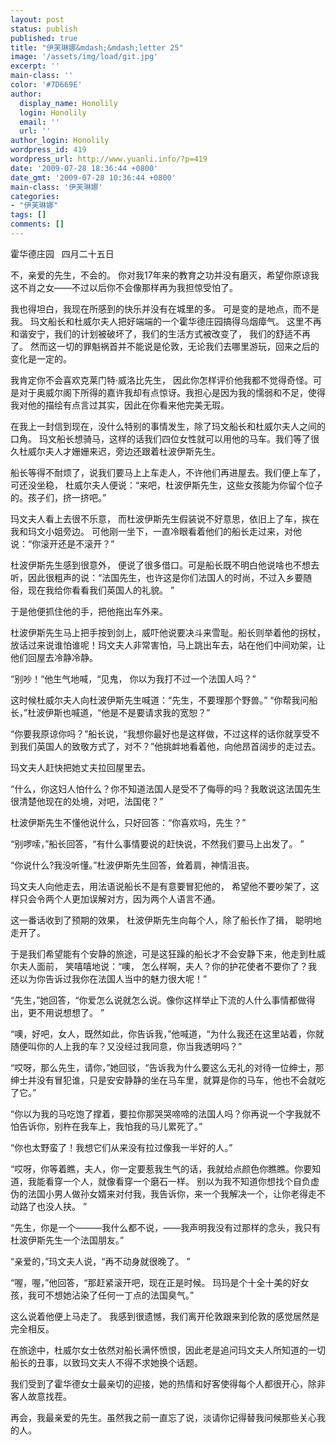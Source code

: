 ```yaml
---
layout: post
status: publish
published: true
title: "伊芙琳娜&mdash;&mdash;letter 25"
image: '/assets/img/load/git.jpg'
excerpt: ''
main-class: ''
color: '#7D669E'
author:
  display_name: Honolily
  login: Honolily
  email: ''
  url: ''
author_login: Honolily
wordpress_id: 419
wordpress_url: http://www.yuanli.info/?p=419
date: '2009-07-28 18:36:44 +0800'
date_gmt: '2009-07-28 10:36:44 +0800'
main-class: '伊芙琳娜'
categories:
- "伊芙琳娜"
tags: []
comments: []
---
```

霍华德庄园&nbsp;&nbsp; 四月二十五日

不，亲爱的先生，不会的。 你对我17年来的教育之功并没有磨灭，希望你原谅我这不肖之女&mdash;&mdash;不过以后你不会像那样再为我担惊受怕了。

我也得坦白，我现在所感到的快乐并没有在城里的多。 可是变的是地点，而不是我。 玛文船长和杜威尔夫人把好端端的一个霍华德庄园搞得乌烟瘴气。 这里不再和谐安宁，我们的计划被破坏了，我们的生活方式被改变了， 我们的舒适不再了。 然而这一切的罪魁祸首并不能说是伦敦，无论我们去哪里游玩，回来之后的变化是一定的。

我肯定你不会喜欢克莱门特&middot;威洛比先生， 因此你怎样评价他我都不觉得奇怪。可是对于奥威尔阁下所得的嘉许我却有点惊讶。我担心是因为我的懦弱和不足，使得我对他的描绘有点言过其实，因此在你看来他完美无瑕。

在我上一封信到现在，没什么特别的事情发生，除了玛文船长和杜威尔夫人之间的口角。 玛文船长想骑马，这样的话我们四位女性就可以用他的马车。我们等了很久杜威尔夫人才姗姗来迟，旁边还跟着杜波伊斯先生。

船长等得不耐烦了，说我们要马上上车走人，不许他们再进屋去。我们便上车了，可还没坐稳， 杜威尔夫人便说：&ldquo;来吧，杜波伊斯先生，这些女孩能为你留个位子的。孩子们，挤一挤吧。&rdquo;

玛文夫人看上去很不乐意， 而杜波伊斯先生假装说不好意思，依旧上了车，挨在我和玛文小姐旁边。 可他刚一坐下，一直冷眼看着他们的船长走过来，对他说：&ldquo;你滚开还是不滚开？&rdquo;

杜波伊斯先生感到很意外， 便说了很多借口。可是船长既不明白他说啥也不想去听，因此很粗声的说：&ldquo;法国先生，也许这是你们法国人的时尚，不过入乡要随俗，现在我给你看看我们英国人的礼貌。 &rdquo;

于是他便抓住他的手，把他拖出车外来。

杜波伊斯先生马上把手按到剑上，威吓他说要决斗来雪耻。船长则举着他的拐杖，放话过来说谁怕谁呢！玛文夫人非常害怕，马上跳出车去，站在他们中间劝架，让他们回屋去冷静冷静。

&ldquo;别吵！&ldquo;他生气地喊，&ldquo;见鬼， 你以为我打不过一个法国人吗？&rdquo;

这时候杜威尔夫人向杜波伊斯先生喊道：&ldquo;先生，不要理那个野兽。&rdquo; &ldquo;你帮我问船长，&rdquo;杜波伊斯也喊道，&ldquo;他是不是要请求我的宽恕？&rdquo;

&ldquo;你要我原谅你吗？&rdquo;船长说，&ldquo;我想你最好也是这样做，不过这样的话你就享受不到我们英国人的致敬方式了，对不？&rdquo;他挑衅地看着他，向他昂首阔步的走过去。

玛文夫人赶快把她丈夫拉回屋里去。

&ldquo;什么，你这妇人怕什么？你不知道法国人是受不了侮辱的吗？我敢说这法国先生很清楚他现在的处境，对吧，法国佬？&rdquo;

杜波伊斯先生不懂他说什么，只好回答：&ldquo;你喜欢吗，先生？&rdquo;

&ldquo;别啰嗦，&rdquo;船长回答，&ldquo;有什么事情要说的赶快说，不然我们要马上出发了。 &rdquo;

&ldquo;你说什么?我没听懂。&rdquo;杜波伊斯先生回答，耸着肩，神情沮丧。

玛文夫人向他走去，用法语说船长不是有意要冒犯他的， 希望他不要吵架了，这样只会令两个人更加误解对方，因为两个人语言不通。

这一番话收到了预期的效果， 杜波伊斯先生向每个人，除了船长作了揖， 聪明地走开了。

于是我们希望能有个安静的旅途，可是这狂躁的船长才不会安静下来，他走到杜威尔夫人面前， 笑嘻嘻地说：&ldquo;噢， 怎么样啊，夫人？你的护花使者不要你了？我还以为你告诉过我你在法国人当中的魅力很大呢！&rdquo;

&ldquo;先生，&rdquo;她回答，&ldquo;你爱怎么说就怎么说。像你这样举止下流的人什么事情都做得出，更不用说想想了。 &rdquo;

&ldquo;噢，好吧，女人，既然如此，你告诉我，&rdquo;他喊道，&ldquo;为什么我还在这里站着，你就随便叫你的人上我的车？又没经过我同意，你当我透明吗？&rdquo;

&ldquo;哎呀，那么先生，请你，&rdquo;她回驳，&ldquo;告诉我为什么要这么无礼的对待一位绅士，那绅士并没有冒犯谁，只是安安静静的坐在马车里，就算是你的马车，他也不会就吃了它。&rdquo;

&ldquo;你以为我的马吃饱了撑着，要拉你那哭哭啼啼的法国人吗？你再说一个字我就不怕告诉你，别杵在我车上，我怕我的马儿累死了。&rdquo;

&ldquo;你也太野蛮了！我想它们从来没有拉过像我一半好的人。&rdquo;

&ldquo;哎呀，你等着瞧，夫人，你一定要惹我生气的话，我就给点颜色你瞧瞧。你要知道，我能看穿一个人，就像看穿一个磨石一样。 别以为我不知道你想找个自负虚伪的法国小男人做孙女婿来对付我，我告诉你，来一个我解决一个，让你老得走不动路了也没人扶。 &rdquo;

&ldquo;先生，你是一个&mdash;&mdash;&mdash;我什么都不说，&mdash;&mdash;我声明我没有过那样的念头，我只有杜波伊斯先生一个法国朋友。&rdquo;

&ldquo;亲爱的，&rdquo;玛文夫人说，&ldquo;再不动身就很晚了。 &rdquo;

&ldquo;喔，喔，&rdquo;他回答，&ldquo;那赶紧滚开吧，现在正是时候。 玛玛是个十全十美的好女孩，我可不想她沾染了任何一丁点的法国臭气。&rdquo;

这么说着他便上马走了。 我感到很遗憾，我们离开伦敦跟来到伦敦的感觉居然是完全相反。

在旅途中，杜威尔女士依然对船长满怀愤恨，因此老是追问玛文夫人所知道的一切船长的丑事，以致玛文夫人不得不求她换个话题。

我们受到了霍华德女士最亲切的迎接，她的热情和好客使得每个人都很开心，除非客人故意找茬。

再会，我最亲爱的先生。虽然我之前一直忘了说，淡请你记得替我问候那些关心我的人。

